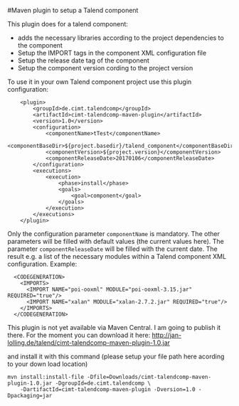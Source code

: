 #Maven plugin to setup a Talend component

This plugin does for a talend component:
* adds the necessary libraries according to the project dependencies to the component
* Setup the IMPORT tags in the component XML configuration file
* Setup the release date tag of the component
* Setup the component version cording to the project version

To use it in your own Talend component project use this plugin configuration:
```
	<plugin>
		<groupId>de.cimt.talendcomp</groupId>
		<artifactId>cimt-talendcomp-maven-plugin</artifactId>
		<version>1.0</version>
		<configuration>
			<componentName>tTest</componentName>
			<componentBaseDir>${project.basedir}/talend_component</componentBaseDir>
			<componentVersion>${project.version}</componentVersion>
			<componentReleaseDate>20170106</componentReleaseDate>
		</configuration>
		<executions>
			<execution>
				<phase>install</phase>
				<goals>
					<goal>component</goal>
				</goals>
			</execution>
		</executions>
	</plugin>

```
Only the configuration parameter `componentName` is mandatory.
The other parameters will be filled with default values (the current values here).
The parameter `componentReleaseDate` will be filled with the current date.
The result e.g. a list of the necessary modules within a Talend component XML configuration.
Example:
```
  <CODEGENERATION> 
    <IMPORTS> 
      <IMPORT NAME="poi-ooxml" MODULE="poi-ooxml-3.15.jar" REQUIRED="true"/>
      <IMPORT NAME="xalan" MODULE="xalan-2.7.2.jar" REQUIRED="true"/>
    </IMPORTS> 
  </CODEGENERATION>  
```

This plugin is not yet available via Maven Central. I am going to publish it there.
For the moment you can download it here:
http://jan-lolling.de/talend/cimt-talendcomp-maven-plugin-1.0.jar

and install it with this command (please setup your file path here acording to your down load location)
```
mvn install:install-file -Dfile=Downloads/cimt-talendcomp-maven-plugin-1.0.jar -DgroupId=de.cimt.talendcomp \
    -DartifactId=cimt-talendcomp-maven-plugin -Dversion=1.0 -Dpackaging=jar
```
